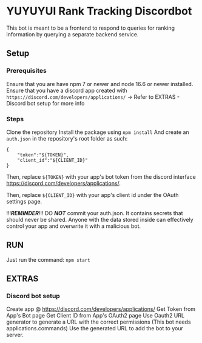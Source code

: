 # YUYUYUI Rank Tracking Discordbot
This bot is meant to be a frontend to respond to queries for ranking information by querying a separate backend service.

## Setup
### Prerequisites
Ensure that you are have npm 7 or newer and node 16.6 or newer installed.
Ensure that you have a discord app created with `https://discord.com/developers/applications/`
 -> Refer to EXTRAS - Discord bot setup for more info

### Steps
Clone the repository
Install the package using
`npm install`
And create an `auth.json` in the repository's root folder as such:
```
{
	"token":"${TOKEN}",
	"client_id":"${CLIENT_ID}"
}
```
Then, replace `${TOKEN}` with your app's bot token from the discord interface https://discord.com/developers/applications/.

Then, replace `${CLIENT_ID}` with your app's client id under the OAuth settings page.

!!!***REMINDER***!!!
DO ***NOT*** commit your auth.json. It contains secrets that should never be shared. Anyone with the data stored inside can effectively control your app and overwrite it with a malicious bot. 

## RUN
Just run the command:
`npm start`

## EXTRAS
### Discord bot setup
Create app @ https://discord.com/developers/applications/
Get Token from App's Bot page
Get Client ID from App's OAuth2 page
Use Oauth2 URL generator to generate a URL with the correct permissions (This bot needs applications.commands)
Use the generated URL to add the bot to your server.

